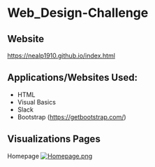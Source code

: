 # Web_Design-Challenge

## Website
https://nealp1910.github.io/index.html

## Applications/Websites Used:
*  HTML 
*  Visual Basics
*  Slack
*  Bootstrap (https://getbootstrap.com/)

## Visualizations Pages 
Homepage
[![Homepage.png](https://i.postimg.cc/N0HxdNW5/Homepage.png)](https://postimg.cc/R3vfFTCB)
